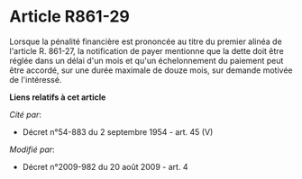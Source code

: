 # Article R861-29

Lorsque la pénalité financière est prononcée au titre du premier alinéa de l'article R. 861-27, la notification de payer
mentionne que la dette doit être réglée dans un délai d'un mois et qu'un échelonnement du paiement peut être accordé, sur une
durée maximale de douze mois, sur demande motivée de l'intéressé.

**Liens relatifs à cet article**

_Cité par_:

  - Décret n°54-883 du 2 septembre 1954 - art. 45 (V)

_Modifié par_:

  - Décret n°2009-982 du 20 août 2009 - art. 4
